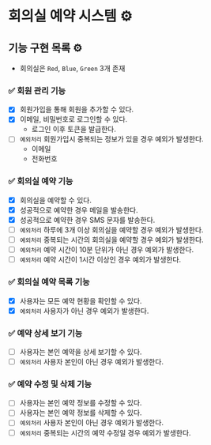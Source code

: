 # 회의실 예약 시스템 ⚙️

## 기능 구현 목록 ⚙️

- 회의실은 `Red`, `Blue`, `Green` 3개 존재

### ✅ 회원 관리 기능

- [x] 회원가입을 통해 회원을 추가할 수 있다.
- [x] 이메일, 비밀번호로 로그인할 수 있다.
    - 로그인 이후 토큰을 발급한다.
- [ ] `예외처리` 회원가입시 중복되는 정보가 있을 경우 예외가 발생한다.
    - 이메일
    - 전화번호

### ✅ 회의실 예약 기능

- [x] 회의실을 예약할 수 있다.
- [x] 성공적으로 예약한 경우 메일을 발송한다.
- [x] 성공적으로 예약한 경우 SMS 문자를 발송한다.
- [ ] `예외처리` 하루에 3개 이상 회의실을 예약할 경우 예외가 발생한다.
- [ ] `예외처리` 중복되는 시간의 회의실을 예약할 경우 예외가 발생한다.
- [ ] `예외처리` 예약 시간이 10분 단위가 아닌 경우 예외가 발생한다.
- [ ] `예외처리` 예약 시간이 1시간 이상인 경우 예외가 발생한다.

### ✅ 회의실 예약 목록 기능

- [x] 사용자는 모든 예약 현황을 확인할 수 있다.
- [x] `예외처리` 사용자가 아닌 경우 예외가 발생한다.

### ✅ 예약 상세 보기 기능

- [ ] 사용자는 본인 예약을 상세 보기할 수 있다.
- [ ] `예외처리` 사용자 본인이 아닌 경우 예외가 발생한다.

### ✅ 예약 수정 및 삭제 기능

- [ ] 사용자는 본인 예약 정보를 수정할 수 있다.
- [ ] 사용자는 본인 예약 정보를 삭제할 수 있다.
- [ ] `예외처리` 사용자 본인이 아닌 경우 예외가 발생한다.
- [ ] `예외처리` 중복되는 시간의 예약 수정일 경우 예외가 발생한다.
